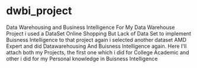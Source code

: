 # dwbi_project
Data Warehousing and Business Intelligence
For My Data Warehouse Project i used a DataSet Online Shopping But Lack of Data Set to implement Buisness Intelligence to that project again i selected another dataset AMD Expert and did Datawarehousing And Buisness Intelligence again. Here I'll attach both my Projects, the first one which i did for College Academic and other i did for my Personal knowledge in Buisness Intelligence
